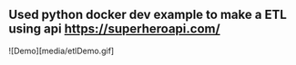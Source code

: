 ## Used python docker dev example to make a ETL using api https://superheroapi.com/

![Demo][media/etlDemo.gif]